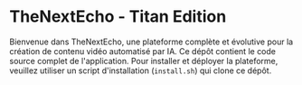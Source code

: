# TheNextEcho - Titan Edition
Bienvenue dans TheNextEcho, une plateforme complète et évolutive pour la création de contenu vidéo automatisé par IA.
Ce dépôt contient le code source complet de l'application. Pour installer et déployer la plateforme, veuillez utiliser un script d'installation (`install.sh`) qui clone ce dépôt.

